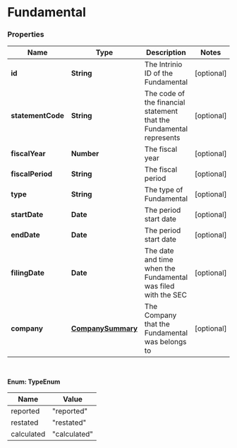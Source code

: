 # Fundamental

### Properties
Name | Type | Description | Notes
------------ | ------------- | ------------- | -------------
**id** | **String** | The Intrinio ID of the Fundamental | [optional] 
**statementCode** | **String** | The code of the financial statement that the Fundamental represents | [optional] 
**fiscalYear** | **Number** | The fiscal year | [optional] 
**fiscalPeriod** | **String** | The fiscal period | [optional] 
**type** | **String** | The type of Fundamental | [optional] 
**startDate** | **Date** | The period start date | [optional] 
**endDate** | **Date** | The period start date | [optional] 
**filingDate** | **Date** | The date and time when the Fundamental was filed with the SEC | [optional] 
**company** | [**CompanySummary**](CompanySummary.md) | The Company that the Fundamental was belongs to | [optional] 


<br/>

**Enum: TypeEnum**

Name | Value
---- | -----
reported | &quot;reported&quot;
restated | &quot;restated&quot;
calculated | &quot;calculated&quot;



